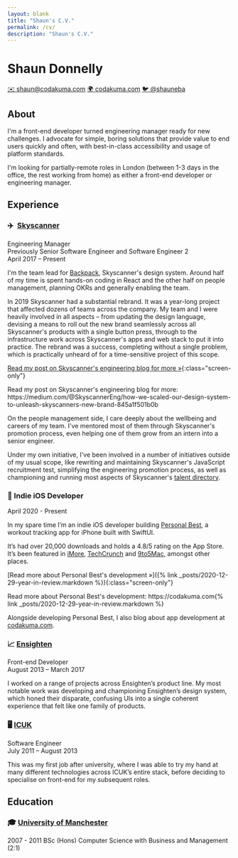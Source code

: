 ```yaml
---
layout: blank
title: "Shaun's C.V."
permalink: /cv/
description: "Shaun's C.V."
---
```


<h1 class="cv-title">Shaun Donnelly</h1>

<section class="cv-links">
  <a class="cv-button" href="mailto:shaun@codakuma.com">✉️&nbsp;shaun@codakuma.com</a>
  <a class="cv-button" href="https://codakuma.com">🌍&nbsp;codakuma.com</a>
  <a class="cv-button" href="https://twitter.com/shauneba">🐦&nbsp;@shauneba</a>
</section>

## About

I'm a front-end developer turned engineering manager ready for new challenges. I advocate for simple, boring solutions that provide value to end users quickly and often, with best-in-class accessibility and usage of platform standards.

I'm looking for partially-remote roles in London (between 1-3 days in the office, the rest working from home) as either a front-end developer or engineering manager.

## Experience

### ✈️ &nbsp;[Skyscanner](https://skyscanner.net)

<div class="cv-role">
    Engineering Manager
</div>

<div class="cv-previous-role">
    Previously Senior Software Engineer and Software Engineer 2
</div>

<div class="cv-date">
    April 2017 – Present
</div>

I'm the team lead for [Backpack](https://backpack.github.io), Skyscanner's design system. Around half of my time is spent hands-on coding in React and the other half on people management, planning OKRs and generally enabling the team.

In 2019 Skyscanner had a substantial rebrand. It was a year-long project that affected dozens of teams across the company. My team and I were heavily involved in all aspects – from updating the design language, devising a means to roll out the new brand seamlessly across all Skyscanner's products with a single button press, through to the infrastructure work across Skyscanner's apps and web stack to put it into practice. The rebrand was a success, completing without a single problem, which is practically unheard of for a time-sensitive project of this scope.

[Read my post on Skyscanner's engineering blog for more &raquo;](https://medium.com/@SkyscannerEng/how-we-scaled-our-design-system-to-unleash-skyscanners-new-brand-845a1f501b0b){:class="screen-only"}


<p class="print-only">
Read my post on Skyscanner's engineering blog for more: https://medium.com/@SkyscannerEng/how-we-scaled-our-design-system-to-unleash-skyscanners-new-brand-845a1f501b0b
</p>

On the people management side, I care deeply about the wellbeing and careers of my team. I've mentored most of them through Skyscanner's promotion process, even helping one of them grow from an intern into a senior engineer.

Under my own initiative, I've been involved in a number of initiatives outside of my usual scope, like rewriting and maintaining Skyscanner's JavaScript recruitment test, simplifying the engineering promotion process, as well as championing and running most aspects of Skyscanner's [talent directory](https://www.linkedin.com/posts/skyscanner_skyscanner-talent-directory-activity-6698944542705496064-5gRn). 

### 📱&nbsp;Indie iOS Developer

<div class="cv-date">
    April 2020 - Present
</div>

In my spare time I’m an indie iOS developer building [Personal Best](/personal-best), a workout tracking app for iPhone built with SwiftUI.

It’s had over 20,000 downloads and holds a 4.8/5 rating on the App Store. It’s been featured in [iMore](https://www.imore.com/fitness-companion-personal-best-now-lets-you-share-your-workouts-glorious-technicolor), [TechCrunch](https://techcrunch.com/2020/09/16/ios-14-widgets-you-can-try-today/) and [9to5Mac](https://9to5mac.com/2020/12/27/ios-14-widget-apps/), amongst other places.

[Read more about Personal Best's development &raquo;]({% link _posts/2020-12-29-year-in-review.markdown %}){:class="screen-only"}


<p class="print-only">
Read more about Personal Best's development: https://codakuma.com{% link _posts/2020-12-29-year-in-review.markdown %}
</p>

Alongside developing Personal Best, I also blog about app development at [codakuma.com](https://codakuma.com).

### 📈&nbsp;[Ensighten](https://www.ensighten.com)

<div class="cv-role">
    Front-end Developer
</div>

<div class="cv-date">
    August 2013 – March 2017
</div>

I worked on a range of projects across Ensighten’s product line. My most notable work was developing and championing Ensighten’s design system, which honed their disparate, confusing UIs into a single coherent experience that felt like one family of products.

### 🖥️&nbsp;[ICUK](https://www.icuk.net)

<div class="cv-role">
    Software Engineer
</div>

<div class="cv-date">
    July 2011 – August 2013
</div>

This was my first job after university, where I was able to try my hand at many different technologies across ICUK’s entire stack, before deciding to specialise on front-end for my subsequent roles.

## Education

### 🎓&nbsp;[University of Manchester](https://www.cs.manchester.ac.uk)

2007 - 2011 
BSc (Hons) Computer Science with Business and Management (2:1)
